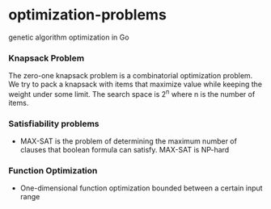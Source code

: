 # optimization-problems
genetic algorithm optimization in Go

### Knapsack Problem

The zero-one knapsack problem is a combinatorial optimization problem. We try to pack a knapsack with
items that maximize value while keeping the weight under some limit. The search space is 2<sup>n</sup>
where n is the number of items.


### Satisfiability problems

* MAX-SAT is the problem of determining the maximum number of clauses that boolean formula can satisfy. MAX-SAT is NP-hard

### Function Optimization

* One-dimensional function optimization bounded between a certain input range
